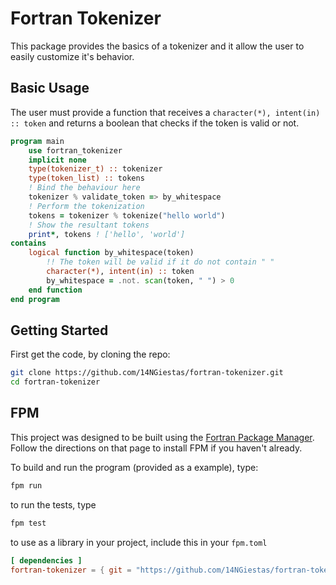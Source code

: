 # Fortran Tokenizer

This package provides the basics of a tokenizer and it allow the user to easily customize it's behavior.

## Basic Usage

The user must provide a function that receives a `character(*), intent(in) :: token` and returns a boolean that checks if the token is valid or not.

```f90
program main
    use fortran_tokenizer
    implicit none
    type(tokenizer_t) :: tokenizer
    type(token_list) :: tokens
    ! Bind the behaviour here
    tokenizer % validate_token => by_whitespace
    ! Perform the tokenization
    tokens = tokenizer % tokenize("hello world")
    ! Show the resultant tokens
    print*, tokens ! ['hello', 'world']
contains
    logical function by_whitespace(token)
        !! The token will be valid if it do not contain " " 
        character(*), intent(in) :: token
        by_whitespace = .not. scan(token, " ") > 0
    end function
end program

```

## Getting Started

First get the code, by cloning the repo:

```sh
git clone https://github.com/14NGiestas/fortran-tokenizer.git
cd fortran-tokenizer 
```

## FPM

This project was designed to be built using the [Fortran Package Manager](https://github.com/fortran-lang/fpm).
Follow the directions on that page to install FPM if you haven't already.

To build and run the program (provided as a example), type:

```sh
fpm run
```

to run the tests, type

```sh
fpm test
```

to use as a library in your project, include this in your `fpm.toml`

```toml
[ dependencies ]
fortran-tokenizer = { git = "https://github.com/14NGiestas/fortran-tokenizer.git" }
```
